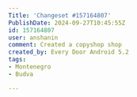 ```yaml
---
Title: 'Changeset #157164807'
PublishDate: 2024-09-27T10:45:55Z
id: 157164807
user: anshanin
comment: Created a copyshop shop
created_by: Every Door Android 5.2
tags:
- Montenegro
- Budva

---
```

